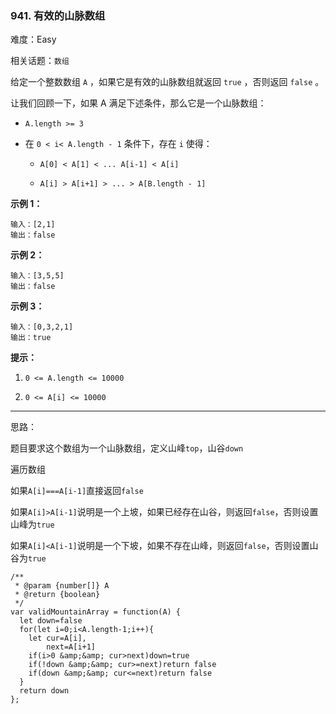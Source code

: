 ### 941. 有效的山脉数组

难度：Easy

相关话题：`数组`

给定一个整数数组 `A` ，如果它是有效的山脉数组就返回 `true` ，否则返回  `false` 。



让我们回顾一下，如果 A 满足下述条件，那么它是一个山脉数组：




* `A.length >= 3`

* 在 `0 < i< A.length - 1` 条件下，存在 `i` 使得：

	* `A[0] < A[1] < ... A[i-1] < A[i] `

	* `A[i] > A[i+1] > ... > A[B.length - 1]`









**示例 1：** 



```
输入：[2,1]
输出：false
```


**示例 2：** 



```
输入：[3,5,5]
输出：false
```


**示例 3：** 



```
输入：[0,3,2,1]
输出：true
```






**提示：** 




1.  `0 <= A.length <= 10000` 

2.  `0 <= A[i] <= 10000` 














-----

思路：

题目要求这个数组为一个山脉数组，定义山峰`top`，山谷`down`

遍历数组

如果`A[i]===A[i-1]`直接返回`false`

如果`A[i]>A[i-1]`说明是一个上坡，如果已经存在山谷，则返回`false`，否则设置山峰为`true`

如果`A[i]<A[i-1]`说明是一个下坡，如果不存在山峰，则返回`false`，否则设置山谷为`true`

```
/**
 * @param {number[]} A
 * @return {boolean}
 */
var validMountainArray = function(A) {
  let down=false
  for(let i=0;i<A.length-1;i++){
    let cur=A[i],
        next=A[i+1]
    if(i>0 &amp;&amp; cur>next)down=true
    if(!down &amp;&amp; cur>=next)return false
    if(down &amp;&amp; cur<=next)return false
  }
  return down
};
```

